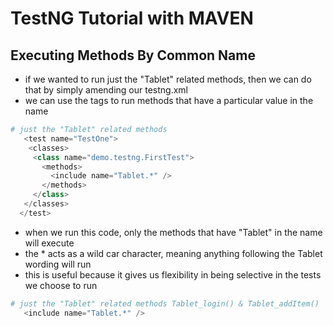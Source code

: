 # TestNG Tutorial with MAVEN

## Executing Methods By Common Name
- if we wanted to run just the "Tablet" related methods, then we can do that by simply amending our testng.xml
- we can use the <include> tags to run methods that have a particular value in the name
```python
# just the "Tablet" related methods
   <test name="TestOne">
    <classes>
     <class name="demo.testng.FirstTest">
       <methods>
         <include name="Tablet.*" />
       </methods>
     </class>
   </classes>
  </test>
```
- when we run this code, only the methods that have "Tablet" in the name will execute
- the * acts as a wild car character, meaning anything following the Tablet wording will run
- this is useful because it gives us flexibility in being selective in the tests we choose to run
```python
# just the "Tablet" related methods Tablet_login() & Tablet_addItem()
   <include name="Tablet.*" />
```

